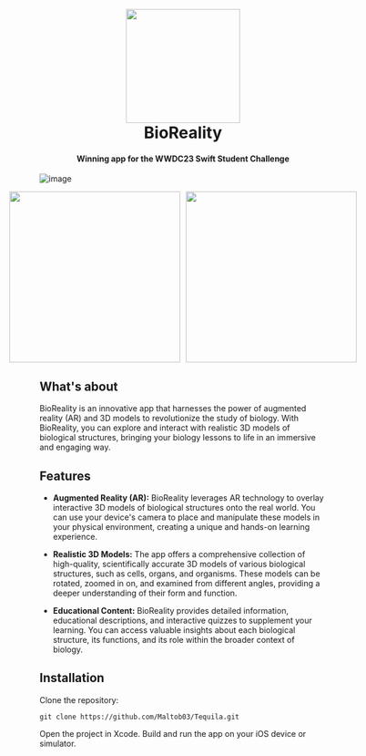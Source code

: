 <h1 align="center">
  <br>
  <a><img src="https://res.cloudinary.com/maltob03/image/upload/v1684682368/AppIcon_uuphdl.jpg" width="200"></a>
  <br>
  BioReality
  <br>
</h1>

<h4 align="center">Winning app for the WWDC23 Swift Student Challenge</h4>

<!-- 
<p align="center">
  <a href="https://badge.fury.io/js/electron-markdownify">
    <img src="https://badge.fury.io/js/electron-markdownify.svg"
         alt="Gitter">
  </a>
  <a href="https://gitter.im/amitmerchant1990/electron-markdownify"><img src="https://badges.gitter.im/amitmerchant1990/electron-markdownify.svg"></a>
  <a href="https://saythanks.io/to/bullredeyes@gmail.com">
      <img src="https://img.shields.io/badge/SayThanks.io-%E2%98%BC-1EAEDB.svg">
  </a>
  <a href="https://www.paypal.me/AmitMerchant">
    <img src="https://img.shields.io/badge/$-donate-ff69b4.svg?maxAge=2592000&amp;style=flat">
  </a>
</p>

<p align="center">
  <a href="#key-features">Key Features</a> •
  <a href="#how-to-use">How To Use</a> •
  <a href="#download">Download</a> •
  <a href="#credits">Credits</a> •
  <a href="#related">Related</a> •
  <a href="#license">License</a>
</p>
-->

![image](https://res.cloudinary.com/maltob03/image/upload/v1684683165/Screenshot_2023-05-21_alle_17.30.45_job8xv.png)

<div style="display: flex; justify-content: center;">
  <a><img src="https://res.cloudinary.com/maltob03/image/upload/v1684684215/Simulator_Screenshot_-_iPad_Air_5th_generation_-_2023-05-21_at_17.49.32_jdecdc.png" width="300""></a>
  <a style="margin-left: 10px;"><img src="https://res.cloudinary.com/maltob03/image/upload/v1684684112/ControlRoom-2023-05-21-17-25-36_hgwjr9.png" width="300"></a>
</div>


## What's about

BioReality is an innovative app that harnesses the power of augmented reality (AR) and 3D models to revolutionize the study of biology. With BioReality, you can explore and interact with realistic 3D models of biological structures, bringing your biology lessons to life in an immersive and engaging way.

## Features

* **Augmented Reality (AR):** BioReality leverages AR technology to overlay interactive 3D models of biological structures onto the real world. You can use your device's camera to place and manipulate these models in your physical environment, creating a unique and hands-on learning experience.

* **Realistic 3D Models:** The app offers a comprehensive collection of high-quality, scientifically accurate 3D models of various biological structures, such as cells, organs, and organisms. These models can be rotated, zoomed in on, and examined from different angles, providing a deeper understanding of their form and function.

* **Educational Content:** BioReality provides detailed information, educational descriptions, and interactive quizzes to supplement your learning. You can access valuable insights about each biological structure, its functions, and its role within the broader context of biology.


## Installation

Clone the repository:

```
git clone https://github.com/Maltob03/Tequila.git
```
Open the project in Xcode.
Build and run the app on your iOS device or simulator.
